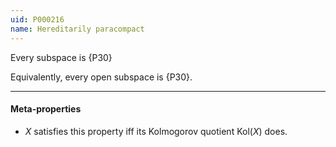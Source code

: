 ```yaml
---
uid: P000216
name: Hereditarily paracompact
---
```


Every subspace is {P30}

Equivalently, every open subspace is {P30}.

----
#### Meta-properties

- $X$ satisfies this property iff its Kolmogorov quotient $\text{Kol}(X)$ does.
